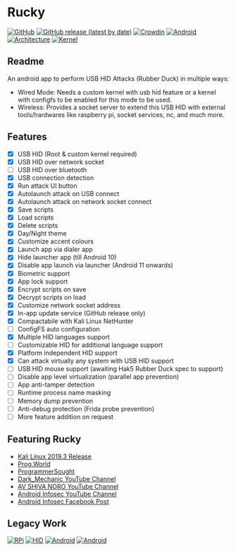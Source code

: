 # Rucky 
[![GitHub](https://img.shields.io/github/license/mayankmetha/Rucky)](https://github.com/mayankmetha/Rucky/blob/master/LICENSE)
[![GitHub release (latest by date)](https://img.shields.io/github/v/release/mayankmetha/Rucky)](https://github.com/mayankmetha/Rucky/releases/latest)
[![Crowdin](https://badges.crowdin.net/rucky/localized.svg)](https://mayankmetha.github.io/Rucky/)
[![Android](https://img.shields.io/badge/android-6.x%2B-lightgrey)](https://github.com/mayankmetha/Rucky)
[![Architecture](https://img.shields.io/badge/architecture-Independent-blueviolet)](https://github.com/mayankmetha/Rucky)
[![Kernel](https://img.shields.io/badge/kernel-USB%20HID%20Patch%20Required-red)](https://github.com/mayankmetha/Rucky)

## Readme
An android app to perform USB HID Attacks (Rubber Duck) in multiple ways:
- Wired Mode: Needs a custom kernel with usb hid feature or a kernel with configfs to be enabled for this mode to be used.
- Wireless: Provides a socket server to extend this USB HID with external tools/hardwares like raspberry pi, socket services, nc, and much more.

## Features 
- [x] USB HID (Root & custom kernel required)
- [x] USB HID over network socket
- [ ] USB HID over bluetooth
- [x] USB connection detection
- [x] Run attack UI button
- [x] Autolaunch attack on USB connect
- [x] Autolaunch attack on network socket connect  
- [x] Save scripts
- [x] Load scripts
- [x] Delete scripts
- [x] Day/Night theme
- [x] Customize accent colours
- [x] Launch app via dialer app
- [x] Hide launcher app (till Android 10)
- [x] Disable app launch via launcher (Android 11 onwards)
- [x] Biometric support
- [x] App lock support
- [x] Encrypt scripts on save
- [x] Decrypt scripts on load
- [x] Customize network socket address
- [x] In-app update service (GitHub release only)
- [x] Compactabile with Kali Linux NetHunter
- [ ] ConfigFS auto configuration
- [x] Multiple HID languages support
- [ ] Customizable HID for additional language support
- [x] Platform independent HID support
- [x] Can attack virtually any system with USB HID support
- [ ] USB HID mouse support (awaiting Hak5 Rubber Duck spec to support)
- [ ] Disable app level virtualization (parallel app prevention)
- [ ] App anti-tamper detection
- [ ] Runtime process name masking
- [ ] Memory dump prevention
- [ ] Anti-debug protection (Frida probe prevention)
- [ ] More feature addition on request

## Featuring Rucky
- [Kali Linux 2019.3 Release](https://www.kali.org/blog/kali-linux-2019-3-release/)
- [Prog.World](https://prog.world/kali-linux-nethunter-on-android-part-3-breaking-the-distance/)
- [ProgrammerSought](https://www.programmersought.com/article/30497171179/)
- [Dark_Mechanic YouTube Channel](https://youtu.be/ic-X-FCLNk8)
- [AV SHIVA NORO YouTube Channel](https://youtu.be/4clbu41cEQ0)
- [Android Infosec YouTube Channel](https://www.youtube.com/watch?v=_NDXzGPh_BQ)
- [Android Infosec Facebook Post](https://www.facebook.com/AndroidInfoSec/posts/4101537619869708)

## Legacy Work
[![RPi](https://img.shields.io/badge/Raspberry%20Pi-0%20W-maroon)](https://github.com/mayankmetha/Rucky-Ext-RPi)
[![HID](https://img.shields.io/badge/Project-Legacy%20HID-lightgreen)](https://github.com/mayankmetha/Rucky-Legacy-HID)
[![Android](https://img.shields.io/badge/android-4.4.x-green)](https://github.com/mayankmetha/Rucky/releases/tag/1.9)
[![Android](https://img.shields.io/badge/android-5.x-green)](https://github.com/mayankmetha/Rucky/releases/tag/1.9)

